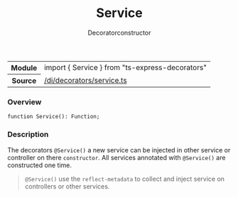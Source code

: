 
<header class="symbol-info-header"><h1 id="service">Service</h1><label class="symbol-info-type-label decorator">Decorator</label><label class="api-type-label constructor" title="constructor">constructor</label></header>
<!-- summary -->
<section class="symbol-info"><table class="is-full-width"><tbody><tr><th>Module</th><td><div class="lang-typescript"><span class="token keyword">import</span> { Service }&nbsp;<span class="token keyword">from</span>&nbsp;<span class="token string">"ts-express-decorators"</span></div></td></tr><tr><th>Source</th><td><a href="https://github.com/Romakita/ts-express-decorators/blob/v3.8.1/src//di/decorators/service.ts#L0-L0">/di/decorators/service.ts</a></td></tr></tbody></table></section>
<!-- overview -->


### Overview


<pre><code class="typescript-lang ">function <span class="token function">Service</span><span class="token punctuation">(</span><span class="token punctuation">)</span><span class="token punctuation">:</span> Function<span class="token punctuation">;</span></code></pre>


<!-- Parameters -->

<!-- Description -->


### Description

The decorators `@Service()` a new service can be injected in other service or controller on there `constructor`.
All services annotated with `@Service()` are constructed one time.

> `@Service()` use the `reflect-metadata` to collect and inject service on controllers or other services.

<!-- Members -->

